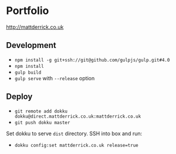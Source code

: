 # Portfolio

http://mattderrick.co.uk

## Development
- `npm install -g git+ssh://git@github.com/gulpjs/gulp.git#4.0`
- `npm install`
- `gulp build`
- `gulp serve` with `--release` option

## Deploy
- `git remote add dokku dokku@direct.mattderrick.co.uk:mattderrick.co.uk`
- `git push dokku master`

Set dokku to serve `dist` directory. SSH into box and run:
- `dokku config:set mattderrick.co.uk release=true`